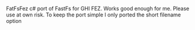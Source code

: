 FatFsFez
c# port of FastFs for GHI FEZ. 
Works good enough for me. Please use at own risk.
To keep the port simple I only ported the short filename option
